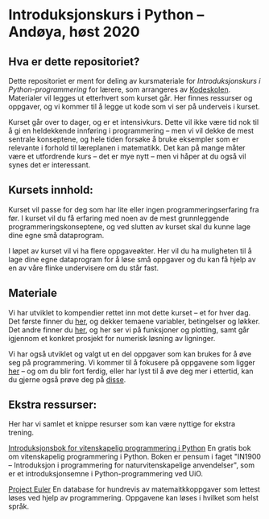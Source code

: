 # Introduksjonskurs i Python – Andøya, høst 2020

## Hva er dette repositoriet?
Dette repositoriet er ment for deling av kursmateriale for *Introduksjonskurs i Python-programmering* for lærere, som arrangeres av [Kodeskolen](https://simulakodeskolen.no/). Materialer vil legges ut etterhvert som kurset går. Her finnes ressurser og oppgaver, og vi kommer til å legge ut kode som vi ser på underveis i kurset.

Kurset går over to dager, og er et intensivkurs. Dette vil ikke være tid nok til å gi en heldekkende innføring i programmering – men vi vil dekke de mest sentrale konseptene, og hele tiden forsøke å bruke eksempler som er relevante i forhold til læreplanen i matematikk. Det kan på mange måter være et utfordrende kurs – det er mye nytt – men vi håper at du også vil synes det er interessant.

## Kursets innhold:
Kurset vil passe for deg som har lite eller ingen programmeringserfaring fra før. I kurset vil du få erfaring med noen av de mest grunnleggende programmeringskonseptene, og ved slutten av kurset skal du kunne lage dine egne små dataprogram.

I løpet av kurset vil vi ha flere oppgaveøkter. Her vil du ha muligheten til å lage dine egne dataprogram for å løse små oppgaver og du kan få hjelp av en av våre flinke undervisere om du står fast.

## Materiale
Vi har utviklet to kompendier rettet inn mot dette kurset – et for hver dag. Det første finner du [her](dag1/kompendium.pdf), og dekker temaene variabler, betingelser og løkker. Det andre finner du [her](dag2/kompendium.pdf), og her ser vi på funksjoner og plotting, samt går igjennom et konkret prosjekt for numerisk løsning av ligninger.

Vi har også utviklet og valgt ut en del oppgaver som kan brukes for å øve seg på programmering. Vi kommer til å fokusere på oppgavene som ligger [her](oppgaver/Oppgaver.pdf) – og om du blir fort ferdig, eller har lyst til å øve deg mer i ettertid, kan du gjerne også prøve deg på [disse](oppgaver/Bonusoppgaver.pdf).

## Ekstra ressurser:
Her har vi samlet et knippe resurser som kan være nyttige for ekstra trening.

[Introduksjonsbok for vitenskapelig programmering i Python](https://link.springer.com/book/10.1007/978-3-030-50356-7)
En gratis bok om vitenskapelig programmering i Python. Boken er pensum i faget "IN1900 – Introduksjon i programmering for naturvitenskapelige anvendelser", som er et introduksjonsemne i Python-programmering ved UiO.

[Project Euler](https://github.com/kodeskolen/vgs) En database for hundrevis av matemaitkkoppgaver som lettest løses ved hjelp av programmering. Oppgavene kan løses i hvilket som helst språk.
